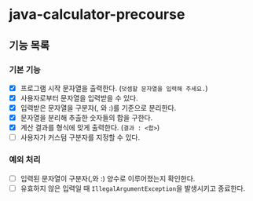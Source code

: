 # java-calculator-precourse

## 기능 목록

### 기본 기능

- [x] 프로그램 시작 문자열을 출력한다. (`덧셈할 문자열을 입력해 주세요.`)
- [x] 사용자로부터 문자열을 입력받을 수 있다.
- [x] 입력받은 문자열을 구분자(, 와 :)를 기준으로 분리한다.
- [x] 문자열을 분리해 추출한 숫자들의 합을 구한다.
- [x] 계산 결과를 형식에 맞게 출력한다. (`결과 : <합>`)
- [ ] 사용자가 커스텀 구분자를 지정할 수 있다.

### 예외 처리

- [ ] 입력된 문자열이 구분자(,와 :) 양수로 이루어졌는지 확인한다.
- [ ] 유효하지 않은 입력일 때 `IllegalArgumentException`을 발생시키고 종료한다.
